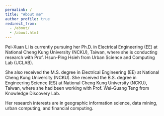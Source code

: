 ```yaml
---
permalink: /
title: "About me"
author_profile: true
redirect_from: 
  - /about/
  - /about.html
---
```


Pei-Xuan Li is currently pursuing her Ph.D. in Electrical Engineering (EE) at National Cheng Kung University (NCKU), Taiwan, where she is conducting research with Prof. Hsun-Ping Hsieh from Urban Science and Computing Lab (UCLAB).

She also received the M.S. degree in Electrical Engineering (EE) at National Cheng Kung University (NCKU). She received the B.S. degree in Engineering Science (ES) at National Cheng Kung University (NCKU), Taiwan, where she had been working with Prof. Wei-Guang Teng from Knowledge Discovery Lab.

Her research interests are in geographic information science, data mining, urban computing, and financial computing.
